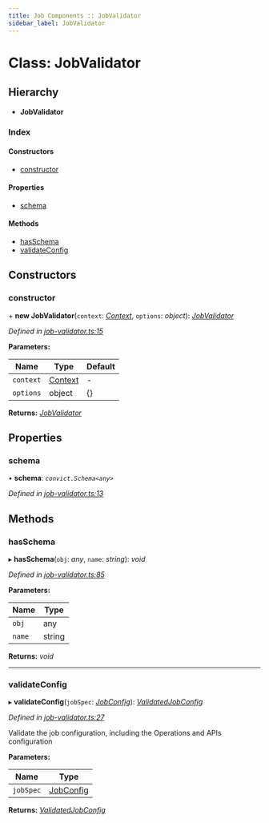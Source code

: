 ```yaml
---
title: Job Components :: JobValidator
sidebar_label: JobValidator
---
```


# Class: JobValidator

## Hierarchy

* **JobValidator**

### Index

#### Constructors

* [constructor](jobvalidator.md#constructor)

#### Properties

* [schema](jobvalidator.md#schema)

#### Methods

* [hasSchema](jobvalidator.md#hasschema)
* [validateConfig](jobvalidator.md#validateconfig)

## Constructors

###  constructor

\+ **new JobValidator**(`context`: *[Context](../interfaces/context.md)*, `options`: *object*): *[JobValidator](jobvalidator.md)*

*Defined in [job-validator.ts:15](https://github.com/terascope/teraslice/blob/6e018493/packages/job-components/src/job-validator.ts#L15)*

**Parameters:**

Name | Type | Default |
------ | ------ | ------ |
`context` | [Context](../interfaces/context.md) | - |
`options` | object |  {} |

**Returns:** *[JobValidator](jobvalidator.md)*

## Properties

###  schema

• **schema**: *`convict.Schema<any>`*

*Defined in [job-validator.ts:13](https://github.com/terascope/teraslice/blob/6e018493/packages/job-components/src/job-validator.ts#L13)*

## Methods

###  hasSchema

▸ **hasSchema**(`obj`: *any*, `name`: *string*): *void*

*Defined in [job-validator.ts:85](https://github.com/terascope/teraslice/blob/6e018493/packages/job-components/src/job-validator.ts#L85)*

**Parameters:**

Name | Type |
------ | ------ |
`obj` | any |
`name` | string |

**Returns:** *void*

___

###  validateConfig

▸ **validateConfig**(`jobSpec`: *[JobConfig](../overview.md#jobconfig)*): *[ValidatedJobConfig](../interfaces/validatedjobconfig.md)*

*Defined in [job-validator.ts:27](https://github.com/terascope/teraslice/blob/6e018493/packages/job-components/src/job-validator.ts#L27)*

Validate the job configuration, including the Operations and APIs configuration

**Parameters:**

Name | Type |
------ | ------ |
`jobSpec` | [JobConfig](../overview.md#jobconfig) |

**Returns:** *[ValidatedJobConfig](../interfaces/validatedjobconfig.md)*
